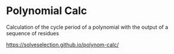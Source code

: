 # Polynomial Calc
Calculation of the cycle period of a polynomial with the output of a sequence of residues

https://solveselection.github.io/polynom-calc/
